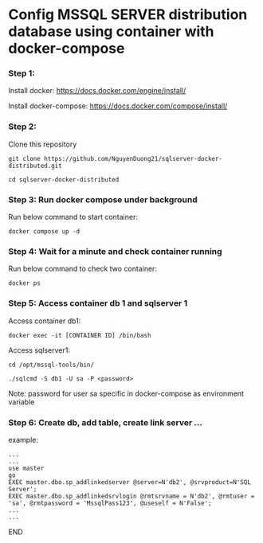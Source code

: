 
# Config MSSQL SERVER distribution database using container with docker-compose

### Step 1:
Install docker: 
https://docs.docker.com/engine/install/

Install docker-compose:
https://docs.docker.com/compose/install/


### Step 2:
Clone this repository

```
git clone https://github.com/NguyenDuong21/sqlserver-docker-distributed.git

cd sqlserver-docker-distributed
```

### Step 3: Run docker compose under background
Run below command to start container:
```
docker compose up -d
```

### Step 4: Wait for a minute and check container running

Run below command to check two container:
```
docker ps
```

### Step 5: Access container db 1 and sqlserver 1
Access container db1:
```
docker exec -it [CONTAINER ID] /bin/bash
```

Access sqlserver1:

```
cd /opt/mssql-tools/bin/

./sqlcmd -S db1 -U sa -P <password>
```


Note: password for user sa specific in docker-compose as environment variable


### Step 6: Create db, add table, create link server ...
example: 
```
...
...
use master
go 
EXEC master.dbo.sp_addlinkedserver @server=N'db2', @srvproduct=N'SQL Server';
EXEC master.dbo.sp_addlinkedsrvlogin @rmtsrvname = N'db2', @rmtuser = 'sa', @rmtpassword = 'MssqlPass123', @useself = N'False';
...
...
```

END

